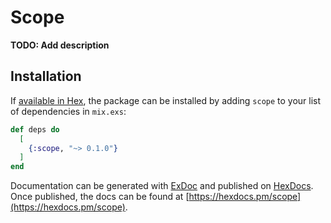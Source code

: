 # Scope

**TODO: Add description**

## Installation

If [available in Hex](https://hex.pm/docs/publish), the package can be installed
by adding `scope` to your list of dependencies in `mix.exs`:

```elixir
def deps do
  [
    {:scope, "~> 0.1.0"}
  ]
end
```

Documentation can be generated with [ExDoc](https://github.com/elixir-lang/ex_doc)
and published on [HexDocs](https://hexdocs.pm). Once published, the docs can
be found at [https://hexdocs.pm/scope](https://hexdocs.pm/scope).

